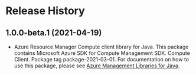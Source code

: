 # Release History

## 1.0.0-beta.1 (2021-04-19)

- Azure Resource Manager Compute client library for Java. This package contains Microsoft Azure SDK for Compute Management SDK. Compute Client. Package tag package-2021-03-01. For documentation on how to use this package, please see [Azure Management Libraries for Java](https://aka.ms/azsdk/java/mgmt).
